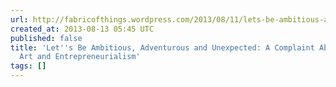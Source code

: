 ```yaml
---
url: http://fabricofthings.wordpress.com/2013/08/11/lets-be-ambitious-adventurous-and-unexpected-a-complaint-about-digital-art-and-entrepreneurialism/
created_at: 2013-08-13 05:45 UTC
published: false
title: 'Let''s Be Ambitious, Adventurous and Unexpected: A Complaint About Digital
  Art and Entrepreneurialism'
tags: []
---
```



